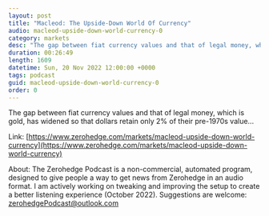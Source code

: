 ```yaml
---
layout: post
title: "Macleod: The Upside-Down World Of Currency"
audio: macleod-upside-down-world-currency-0
category: markets
desc: "The gap between fiat currency values and that of legal money, which is gold, has widened so that dollars retain only 2% of their pre-1970s value..."
duration: 00:26:49
length: 1609
datetime: Sun, 20 Nov 2022 12:00:00 +0000
tags: podcast
guid: macleod-upside-down-world-currency-0
order: 0
---
```

The gap between fiat currency values and that of legal money, which is gold, has widened so that dollars retain only 2% of their pre-1970s value...

Link: [https://www.zerohedge.com/markets/macleod-upside-down-world-currency](https://www.zerohedge.com/markets/macleod-upside-down-world-currency)

About: The Zerohedge Podcast is a non-commercial, automated program, designed to give people a way to get news from Zerohedge in an audio format.  I am actively working on tweaking and improving the setup to create a better listening experience (October 2022).  Suggestions are welcome: [zerohedgePodcast@outlook.com](mailto:zerohedgePodcast@outlook.com)